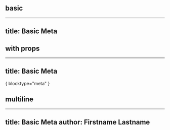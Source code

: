 ## basic

---
title: Basic Meta
---

## with props

---
title: Basic Meta
---
{ blocktype="meta" }

## multiline

---
title: Basic Meta
author: Firstname Lastname
---

